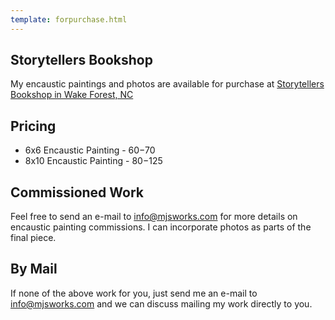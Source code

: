 ```yaml
---
template: forpurchase.html
---
```


Storytellers Bookshop    
---------
My encaustic paintings and photos are available for purchase at [Storytellers Bookshop in Wake Forest, NC](http://www.storystorewf.com/)

  Pricing
  ----------
  - 6x6 Encaustic Painting - $60-$70
  - 8x10 Encaustic Painting - $80-$125 

Commissioned Work
-----------------
Feel free to send an e-mail to [info@mjsworks.com](mailto:info@mjsworks.com) for more details on encaustic painting commissions. I can incorporate photos as parts of the final piece. 

By Mail
--------------

If none of the above work for you, just send me an e-mail to [info@mjsworks.com](mailto:info@mjsworks.com) and we can discuss mailing my work directly to you.

